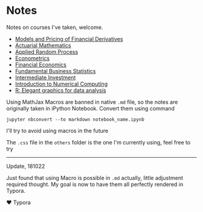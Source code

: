# Notes
Notes on courses I've taken, welcome.

- [Models and Pricing of Financial Derivatives](https://github.com/XavierOwen/Notes/tree/master/FinMath/Models%20and%20Pricing%20of%20Financial%20Derivatives)
- [Actuarial Mathematics](https://github.com/XavierOwen/Notes/tree/master/FinMath/Actuarial%20Mathematics)
- [Applied Random Process](https://github.com/XavierOwen/Notes/tree/master/Statistics/Applied%20Random%20Process)
- [Econometrics](https://github.com/XavierOwen/Notes/tree/master/FinMath/Econometrics)
- [Financial Economics](https://github.com/XavierOwen/Notes/tree/master/FinMath/Financial%20Economics)
- [Fundamental Business Statistics](https://github.com/XavierOwen/Notes/tree/master/FinMath/Fund_Business%20Statistics)
- [Intermediate Investment](https://github.com/XavierOwen/Notes/tree/master/FinMath/Intermediate%20Investment)
- [Introduction to Numerical Computing](https://github.com/XavierOwen/Notes/tree/master/Informatics/Intro%20to%20Numerical%20Computing)
- [R: Elegant graphics for data analysis](https://github.com/XavierOwen/Notes/tree/master/Statistics/R/Elegant%20Graphics%20for%20Data%20Analysis)

Using MathJax Macros are banned in native `.md`  file, so the notes are originally taken in iPython Notebook. Convert them using command

```
jupyter nbconvert --to markdown notebook_name.ipynb
```

I'll try to avoid using macros in the future

The `.css` file in the `others` folder is the one I'm currently using, feel free to try

---
Update, 181022

Just found that using Macro is possible in `.md` actually, little adjustment required thought. My goal is now to have them all perfectly rendered in Typora.

:heart: Typora
